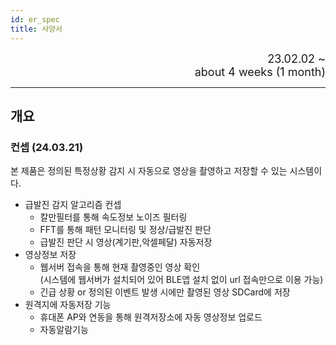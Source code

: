 ```yaml
---
id: er_spec
title: 사양서
---
```


<div align="right">
  <font size="4">
    23.02.02 ~ <br/>
		about 4 weeks (1 month)
  </font>
</div>

---


## 개요

### 컨셉 (24.03.21)

본 제품은 정의된 특정상황 감지 시 자동으로 영상을 촬영하고 저장할 수 있는 시스템이다.
* 급발진 감지 알고리즘 컨셉
  * 칼만필터를 통해 속도정보 노이즈 필터링
  * FFT를 통해 패턴 모니터링 및 정상/급발진 판단
  * 급발진 판단 시 영상(계기판,악셀페달) 자동저장
* 영상정보 저장
  * 웹서버 접속을 통해 현재 촬영중인 영상 확인  
    (시스템에 웹서버가 설치되어 있어 BLE앱 설치 없이 url 접속만으로 이용 가능)
  * 긴급 상황 or 정의된 이벤트 발생 시에만 촬영된 영상 SDCard에 저장
* 원격지에 자동저장 기능
  * 휴대폰 AP와 연동을 통해 원격저장소에 자동 영상정보 업로드
  * 자동알람기능
